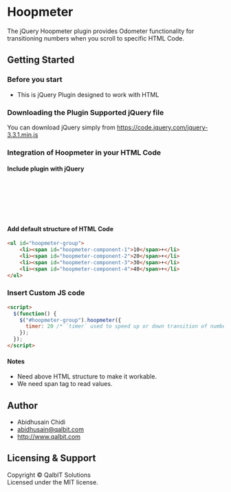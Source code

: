 # Hoopmeter
The jQuery Hoopmeter plugin provides Odometer functionality for transitioning numbers when you scroll to specific HTML Code. 


## Getting Started

### Before you start
* This is jQuery Plugin designed to work with HTML

### Downloading the Plugin Supported jQuery file
You can download jQuery simply from https://code.jquery.com/jquery-3.3.1.min.js

### Integration of Hoopmeter in your HTML Code

#### Include plugin with jQuery
<pre><code>
<script type="text/javascript" src="https://code.jquery.com/jquery-3.3.1.min.js"></script>
<script type="text/javascript" src="https://cdn.jsdelivr.net/gh/qalbit/Hoopmeter/dist/hoopmeter.jQuery.min.js"></script>
</code></pre>

#### Add default structure of HTML Code
```html
<ul id="hoopmeter-group">
	<li><span id="hoopmeter-component-1">10</span>+</li>
	<li><span id="hoopmeter-component-2">20</span>+</li>
	<li><span id="hoopmeter-component-3">30</span>+</li>
	<li><span id="hoopmeter-component-4">40</span>+</li>
</ul>
```

### Insert Custom JS code
```html
<script>
  $(function() {
    $("#hoopmeter-group").hoopmeter({
      timer: 20 /* `timer` used to speed up or down transition of numbers. */
    });
  });
</script>
```

#### Notes
* Need above HTML structure to make it workable.
* We need span tag to read values.


## Author
* Abidhusain Chidi
* abidhusain@qalbit.com
* http://www.qalbit.com

## Licensing & Support
Copyright © QalbIT Solutions <br>
Licensed under the MIT license.

